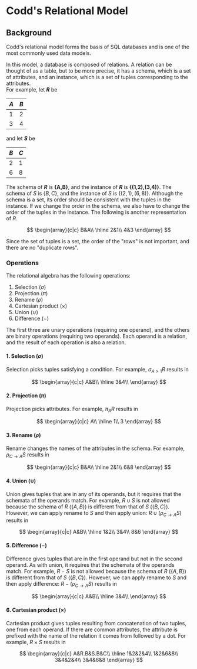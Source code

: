 # Codd's Relational Model

## Background

Codd's relational model forms the basis of SQL databases and is one of the most commonly used data models.

In this model, a database is composed of relations. A relation can be thought of as a table, but to be more precise, it has a schema, which is a set of attributes, and an instance, which is a set of tuples corresponding to the attributes.  
For example, let <b><i>R</i></b> be

|<i>A</i>|<i>B</i>|
|---|---|
|1|2|
|3|4|

and let <b><i>S</i></b> be

|<i>B</i>|<i>C</i>|
|---|---|
|2|1|
|6|8|

The schema of <b><i>R</i></b> is <b>\{A,B\}</b>, and the instance of <b><i>R</i></b> is <b>\{(1,2),(3,4)\}</b>. The schema of $S$ is $\{B,C\}$, and the instance of $S$ is $\{(2,1),(6,8)\}$. Although the schema is a set, its order should be consistent with the tuples in the instance. If we change the order in the schema, we also have to change the order of the tuples in the instance. The following is another representation of $R$.

$$
\begin{array}{c|c}
B&A\\
\hline
2&1\\
4&3
\end{array}
$$

Since the set of tuples is a set, the order of the "rows" is not important, and there are no "duplicate rows".

### Operations

The relational algebra has the following operations:

1. Selection ($\sigma$)
2. Projection ($\pi$)
3. Rename ($\rho$)
4. Cartesian product ($\times$)
5. Union ($\cup$)
6. Difference ($-$)

The first three are unary operations (requiring one operand), and the others are binary operations (requiring two operands). Each operand is a relation, and the result of each operation is also a relation.

#### 1. Selection ($\sigma$)

Selection picks tuples satisfying a condition. For example, $\sigma_{A>1}R$ results in

$$
\begin{array}{c|c}
A&B\\
\hline
3&4\\
\end{array}
$$

#### 2. Projection ($\pi$)

Projection picks attributes. For example, $\pi_AR$ results in

$$
\begin{array}{c|c}
A\\
\hline
1\\
3
\end{array}
$$

#### 3. Rename ($\rho$)

Rename changes the names of the attributes in the schema. For example, $\rho_{C\to A}S$ results in

$$
\begin{array}{c|c}
B&A\\
\hline
2&1\\
6&8
\end{array}
$$

#### 4. Union ($\cup$)

Union gives tuples that are in any of its operands, but it requires that the schemata of the operands match. For example, $R\cup S$ is not allowed because the schema of $R$ ($\{A,B\}$) is different from that of $S$ ($\{B,C\}$). However, we can apply rename to $S$ and then apply union: $R\cup(\rho_{C\to A}S)$ results in

$$
\begin{array}{c|c}
A&B\\
\hline
1&2\\
3&4\\
8&6
\end{array}
$$

#### 5. Difference ($-$)

Difference gives tuples that are in the first operand but not in the second operand. As with union, it requires that the schemata of the operands match. For example, $R-S$ is not allowed because the schema of $R$ ($\{A,B\}$) is different from that of $S$ ($\{B,C\}$). However, we can apply rename to $S$ and then apply difference: $R-(\rho_{C\to A}S)$ results in

$$
\begin{array}{c|c}
A&B\\
\hline
3&4\\
\end{array}
$$

#### 6. Cartesian product ($\times$)

Cartesian product gives tuples resulting from concatenation of two tuples, one from each operand. If there are common attributes, the attribute is prefixed with the name of the relation it comes from followed by a dot. For example, $R\times S$ results in


$$
\begin{array}{c|c}
A&R.B&S.B&C\\
\hline
1&2&2&4\\
1&2&6&8\\
3&4&2&4\\
3&4&6&8
\end{array}
$$
